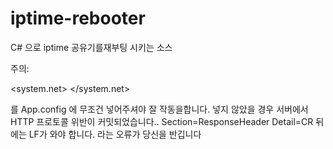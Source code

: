 # iptime-rebooter
C# 으로 iptime 공유기를재부팅 시키는 소스

주의:

 <system.net>
    <settings>
      <httpWebRequest useUnsafeHeaderParsing="true" />
    </settings>
  </system.net>
  
  를 App.config 에 무조건 넣어주셔야 잘 작동을합니다. 넣지 않았을 경우 
  서버에서 HTTP 프로토콜 위반이 커밋되었습니다.. Section=ResponseHeader Detail=CR 뒤에는 LF가 와야 합니다.
  라는 오류가 당신을 반깁니다
